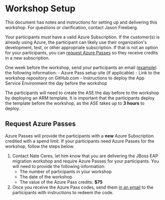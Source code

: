 # Workshop Setup

This document has notes and instructions for setting up and delivering this workshop. For questions or clarification, contact Jason Freeberg.

Your participants must have a valid Azure Subscription. If the customer(s) is already using Azure, the participant can likely use their organization's development, test, or other appropriate subscription. If that is not an option for your participants, you can [request Azure Passes](#request-azure-passes) so they receive credits in a new subscription.

One week before the workshop, send your participants an email ([example](example-email.md)) the following information:
    - Azure Pass setup site (if applicable)
    - Link to the workshop repository on GitHub.com
    - Instructions to deploy the App Service Environment the day before the workshop

The participants will need to create the ASE the day before to the workshop by deploying an ARM template. It is important that the participants deploy the template before the workshop, as the ASE takes up to **3 hours** to deploy.

## Request Azure Passes

Azure Passes will provide the participants with a **new** Azure Subscription credited with a spend limit. If your participants need Azure Passes for the workshop, follow the steps below.

1. Contact Nate Ceres, let him know that you are delivering the JBoss EAP migration workshop and require Azure Passes for your participants. You will need to provide the following information:
    - The number of participants in your workshop
    - The date of the workshop
    - The value of the Azure Pass credits: **$75**
2. Once you receive the Azure Pass codes, send them [in an email](example-email.md) to the participants with instructions to redeem the code.
